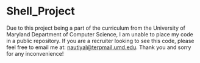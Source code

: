 # Shell_Project
Due to this project being a part of the curriculum from the University of Maryland Department of Computer Science,
I am unable to place my code in a public repository. If you are a recruiter looking to see this code, please
feel free to email me at: nautiyal@terpmail.umd.edu. Thank you and sorry for any inconvenience!
